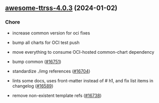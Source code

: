 

## [awesome-ttrss-4.0.3](https://github.com/truecharts/charts/compare/awesome-ttrss-5.0.9...awesome-ttrss-4.0.3) (2024-01-02)

### Chore



- increase common version for oci fixes

- bump all charts for OCI test push

- move everything to consume OCI-hosted common-chart dependency

- bump common ([#16751](https://github.com/truecharts/charts/issues/16751))

- standardize ./img references ([#16704](https://github.com/truecharts/charts/issues/16704))

- lints some docs, uses front-matter instead of # h1, and fix list items in changelog ([#16589](https://github.com/truecharts/charts/issues/16589))

- remove non-existent template refs ([#16738](https://github.com/truecharts/charts/issues/16738))